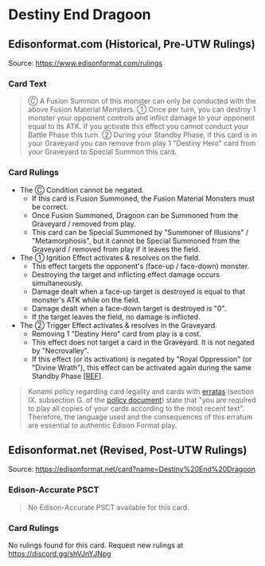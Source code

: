 # Destiny End Dragoon

## Edisonformat.com (Historical, Pre-UTW Rulings)

Source: https://www.edisonformat.com/rulings

### Card Text

> Ⓒ A Fusion Summon of this monster can only be conducted with the above Fusion Material Monsters. ① Once per turn, you can destroy 1 monster your opponent controls and inflict damage to your opponent equal to its ATK. If you activate this effect you cannot conduct your Battle Phase this turn. ② During your Standby Phase, if this card is in your Graveyard you can remove from play 1 "Destiny Hero" card from your Graveyard to Special Summon this card.

### Card Rulings

*   The Ⓒ Condition cannot be negated.
    *   If this card is Fusion Summoned, the Fusion Material Monsters must be correct.
    *   Once Fusion Summoned, Dragoon can be Summoned from the Graveyard / removed from play.
    *   This card can be Special Summoned by "Summoner of Illusions" / "Metamorphosis", but it cannot be Special Summoned from the Graveyard / removed from play if it leaves the field.
*   The ① Ignition Effect activates & resolves on the field.
    *   This effect targets the opponent's (face-up / face-down) monster.
    *   Destroying the target and inflicting effect damage occurs simultaneously.
    *   Damage dealt when a face-up target is destroyed is equal to that monster's ATK while on the field.
    *   Damage dealt when a face-down target is destroyed is "0".
    *   If the target leaves the field, no damage is inflicted.
*   The ② Trigger Effect activates & resolves in the Graveyard.
    *   Removing 1 "Destiny Hero" card from play is a cost.
    *   This effect does not target a card in the Graveyard. It is not negated by "Necrovalley".
    *   If this effect (or its activation) is negated by "Royal Oppression" (or "Divine Wrath"), this effect can be activated again during the same Standby Phase \[[REF](https://web.archive.org/web/20091001204158/http://www.yu-judges.com/cat359_p5.htm)\].

> Konami policy regarding card legality and cards with [erratas](https://yugipedia.com/wiki/Errata) (section IX. subsection G. of the [policy document](https://img.yugioh-card.com/en/gameplay/penalty_guide/YGOTCG_Policy_v_2_1.pdf)) state that "you are required to play all copies of your cards according to the most recent text". Therefore, the language used and the consequences of this erratum are essential to authentic Edison Format play.

## Edisonformat.net (Revised, Post-UTW Rulings)

Source: https://edisonformat.net/card?name=Destiny%20End%20Dragoon

### Edison-Accurate PSCT

> No Edison-Accurate PSCT available for this card.

### Card Rulings

No rulings found for this card. Request new rulings at https://discord.gg/shVJnYJNpg
            